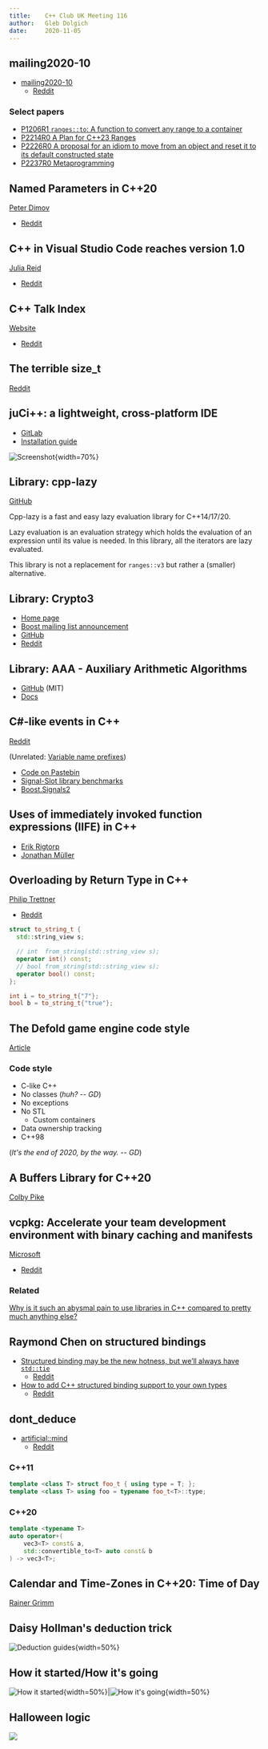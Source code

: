 ```yaml
---
title:    C++ Club UK Meeting 116
author:   Gleb Dolgich
date:     2020-11-05
---
```


## mailing2020-10

* [mailing2020-10](http://www.open-std.org/jtc1/sc22/wg21/docs/papers/2020/#mailing2020-10)
  * [Reddit](https://www.reddit.com/r/cpp/comments/jf4wsw/202010_c_committee_mailing/)

### Select papers

* [P1206R1 `ranges::to`: A function to convert any range to a container](http://www.open-std.org/jtc1/sc22/wg21/docs/papers/2019/p1206r1.pdf)
* [P2214R0 A Plan for C++23 Ranges](http://www.open-std.org/jtc1/sc22/wg21/docs/papers/2020/p2214r0.html)
* [P2226R0 A proposal for an idiom to move from an object and reset it to its default constructed state](http://www.open-std.org/jtc1/sc22/wg21/docs/papers/2020/p2226r0.html)
* [P2237R0 Metaprogramming](http://www.open-std.org/jtc1/sc22/wg21/docs/papers/2020/p2237r0.pdf)

## Named Parameters in C++20

[Peter Dimov](https://pdimov.github.io/blog/2020/09/07/named-parameters-in-c20/)

* [Reddit](https://www.reddit.com/r/cpp/comments/iny133/named_parameters_in_c20_peter_dimov/)

## C++ in Visual Studio Code reaches version 1.0

[Julia Reid](https://devblogs.microsoft.com/cppblog/c-in-visual-studio-code-reaches-version-1-0/)

* [Reddit](https://www.reddit.com/r/cpp/comments/ista1w/c_in_visual_studio_code_reaches_version_10_c_team/)

## C++ Talk Index

[Website](https://cpptalksindex.xyz)

* [Reddit](https://www.reddit.com/r/cpp/comments/j5s6lw/an_index_for_c_conferences/)

## The terrible **size_t**

[Reddit](https://www.reddit.com/r/cpp/comments/iu5spw/is_size_t_really_this_terrible/)

## juCi++: a lightweight, cross-platform IDE

* [GitLab](https://gitlab.com/cppit/jucipp)
* [Installation guide](https://gitlab.com/cppit/jucipp/-/blob/master/docs/install.md)

![Screenshot](https://gitlab.com/cppit/jucipp/-/raw/master/docs/images/screenshot1c.png){width=70%}

## Library: cpp-lazy

[GitHub](https://github.com/MarcDirven/cpp-lazy)

Cpp-lazy is a fast and easy lazy evaluation library for C++14/17/20.

Lazy evaluation is an evaluation strategy which holds the evaluation of an expression until its value is needed. In this library, all the iterators are lazy evaluated.

This library is not a replacement for `ranges::v3` but rather a (smaller) alternative.

## Library: Crypto3

* [Home page](https://crypto3.nil.foundation/projects/crypto3/)
* [Boost mailing list announcement](https://lists.boost.org/Archives/boost//2020/09/249672.php)
* [GitHub](https://github.com/nilfoundation/crypto3)
* [Reddit](https://www.reddit.com/r/cpp/comments/ikxgs5/nil_crypto3_conceptbased_pure_c_cryptography/)

## Library: AAA - Auxiliary Arithmetic Algorithms

* [GitHub](https://github.com/mabur/aaa) (MIT)
* [Docs](http://mabur.github.io/aaa/documentation/html/index.html)

## C#-like events in C++

[Reddit](https://www.reddit.com/r/cpp/comments/j2dfmi/clike_events_in_c/)

(Unrelated: [Variable name prefixes](https://www.reddit.com/r/cpp/comments/j2dfmi/clike_events_in_c/g75e65w/))

* [Code on Pastebin](https://pastebin.com/RjK6nLgM)
* [Signal-Slot library benchmarks](https://github.com/NoAvailableAlias/signal-slot-benchmarks/blob/master/results/benchmarks_msvc/README.md)
* [Boost.Signals2](https://www.boost.org/doc/libs/1_61_0/doc/html/signals2.html)

## Uses of immediately invoked function expressions (IIFE) in C++

* [Erik Rigtorp](https://rigtorp.se/iife/)
* [Jonathan Müller](https://foonathan.net/2020/10/iife-metaprogramming/)

## Overloading by Return Type in C++

[Philip Trettner](https://artificial-mind.net/blog/2020/10/10/return-type-overloading)

* [Reddit](https://www.reddit.com/r/cpp/comments/j94jd8/overloading_by_return_type_in_c/)

```cpp
struct to_string_t {
  std::string_view s;

  // int  from_string(std::string_view s);
  operator int() const;
  // bool from_string(std::string_view s);
  operator bool() const;
};

int i = to_string_t{"7"};
bool b = to_string_t{"true"};
```

## The Defold game engine code style

[Article](https://defold.com/2020/05/31/The-Defold-engine-code-style/)

### Code style

* C-like C++
* No classes (_huh?_ -- _GD_)
* No exceptions
* No STL
  * Custom containers
* Data ownership tracking
* C++98

(_It's the end of 2020, by the way. -- GD_)

## A Buffers Library for C++20

[Colby Pike](https://vector-of-bool.github.io/2020/08/29/buffers-1.html)

## vcpkg: Accelerate your team development environment with binary caching and manifests

[Microsoft](https://devblogs.microsoft.com/cppblog/vcpkg-accelerate-your-team-development-environment-with-binary-caching-and-manifests/)

* [Reddit](https://www.reddit.com/r/cpp/comments/ix090v/vcpkg_accelerate_your_team_development/)

### Related

[Why is it such an abysmal pain to use libraries in C++ compared to pretty much anything else?](https://www.reddit.com/r/cpp/comments/ix9n1u/why_is_it_such_an_abysmal_pain_to_use_libraries/)

## Raymond Chen on structured bindings

* [Structured binding may be the new hotness, but we’ll always have `std::tie`](https://devblogs.microsoft.com/oldnewthing/20200925-00/?p=104297)
  * [Reddit](https://www.reddit.com/r/cpp/comments/izr5pf/structured_binding_may_be_the_new_hotness_but/)
* [How to add C++ structured binding support to your own types](https://devblogs.microsoft.com/oldnewthing/20201015-00/?p=104369)
  * [Reddit](https://www.reddit.com/r/cpp/comments/jbwkiy/how_to_add_c_structured_binding_support_to_your/)

## dont_deduce<T>

* [artificial::mind](https://artificial-mind.net/blog/2020/09/26/dont-deduce)
  * [Reddit](https://www.reddit.com/r/cpp/comments/j0pgxh/controlling_template_argument_deduction_via_dont/)

### C++11

```cpp
template <class T> struct foo_t { using type = T; };
template <class T> using foo = typename foo_t<T>::type;
```

### C++20

```cpp
template <typename T>
auto operator+(
    vec3<T> const& a,
    std::convertible_to<T> auto const& b
) -> vec3<T>;
```

## Calendar and Time-Zones in C++20: Time of Day

[Rainer Grimm](https://www.modernescpp.com/index.php/calendar-and-time-zone-in-c-20)

## Daisy Hollman's deduction trick

![Deduction guides](img/hollman-deduction-trick.jpeg){width=50%}

## How it started/How it's going

![How it started](img/how-it-started.jpeg){width=50%}|![How it's going](img/how-its-going.jpeg){width=50%}

## Halloween logic

![](img/trick-OR-treat.png)
